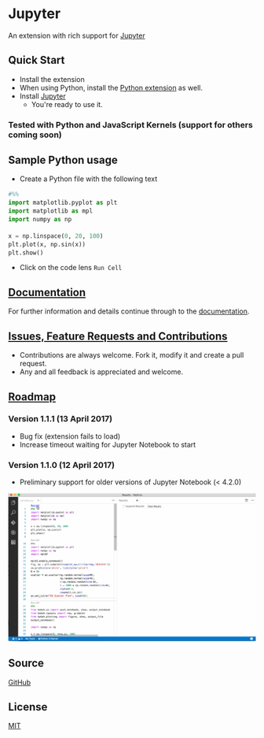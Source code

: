 # Jupyter

An extension with rich support for [Jupyter](http://jupyter.org/)  

## Quick Start
* Install the extension
* When using Python, install the [Python extension](https://marketplace.visualstudio.com/items?itemName=donjayamanne.python) as well. 
* Install [Jupyter](http://jupyter.org/install.html)  
  + You're ready to use it.

### Tested with Python and JavaScript Kernels (support for others coming soon)

## Sample Python usage  
* Create a Python file with the following text  

```python
#%%
import matplotlib.pyplot as plt
import matplotlib as mpl
import numpy as np

x = np.linspace(0, 20, 100)
plt.plot(x, np.sin(x))
plt.show() 
```  
  
* Click on the code lens ```Run Cell```

## [Documentation](https://github.com/DonJayamanne/vscodejupyter/wiki)
For further information and details continue through to the [documentation](https://github.com/DonJayamanne/vscodejupyter/wiki).

## [Issues, Feature Requests and Contributions](https://github.com/DonJayamanne/vscodejupyter/issues)
* Contributions are always welcome. Fork it, modify it and create a pull request.  
* Any and all feedback is appreciated and welcome.  

## [Roadmap](https://github.com/DonJayamanne/vscodeJupyter/wiki/Roadmap)

### Version 1.1.1 (13 April 2017)
* Bug fix (extension fails to load)  
* Increase timeout waiting for Jupyter Notebook to start  

### Version 1.1.0 (12 April 2017)
* Preliminary support for older versions of Jupyter Notebook (< 4.2.0)

![Scientific Tools](https://raw.githubusercontent.com/DonJayamanne/pythonVSCodeDocs/master/images/jupyter/examples.gif)


## Source
[GitHub](https://github.com/DonJayamanne/vscodejupyter)

                
## License
[MIT](https://raw.githubusercontent.com/DonJayamanne/vscodejupyter/master/LICENSE)
